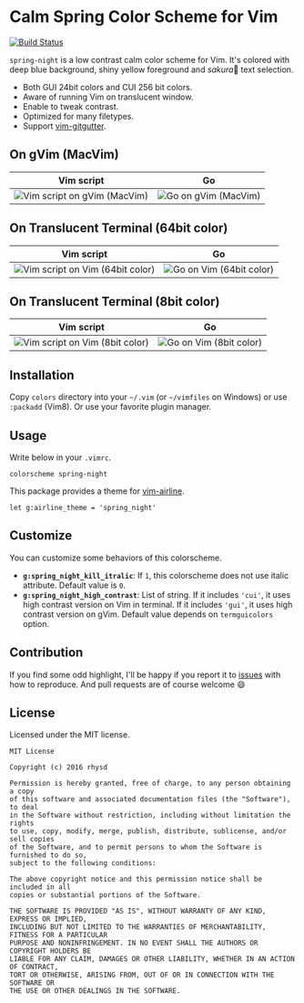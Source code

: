 Calm Spring Color Scheme for Vim
================================
[![Build Status](https://travis-ci.org/rhysd/vim-color-spring-night.svg?branch=travis)](https://travis-ci.org/rhysd/vim-color-spring-night)

`spring-night` is a low contrast calm color scheme for Vim. It's colored with deep blue background, shiny yellow foreground and *sakura*:cherry_blossom: text selection.

- Both GUI 24bit colors and CUI 256 bit colors.
- Aware of running Vim on translucent window.
- Enable to tweak contrast.
- Optimized for many filetypes.
- Support [vim-gitgutter][].


## On gVim (MacVim)

| Vim script                       | Go                       |
|----------------------------------|--------------------------|
| ![Vim script on gVim (MacVim)][] | ![Go on gVim (MacVim)][] |


## On Translucent Terminal (64bit color)

| Vim script                           | Go                           |
|--------------------------------------|------------------------------|
| ![Vim script on Vim (64bit color)][] | ![Go on Vim (64bit color)][] |


## On Translucent Terminal (8bit color)

| Vim script                          | Go                          |
|-------------------------------------|-----------------------------|
| ![Vim script on Vim (8bit color)][] | ![Go on Vim (8bit color)][] |


## Installation

Copy `colors` directory into your `~/.vim` (or `~/vimfiles` on Windows) or use `:packadd` (Vim8). Or use your favorite plugin manager.


## Usage

Write below in your `.vimrc`.

```vim
colorscheme spring-night
```

This package provides a theme for [vim-airline][].

```vim
let g:airline_theme = 'spring_night'
```


## Customize

You can customize some behaviors of this colorscheme.

- **`g:spring_night_kill_itralic`**: If `1`, this colorscheme does not use italic attribute. Default value is `0`.
- **`g:spring_night_high_contrast`**: List of string. If it includes `'cui'`, it uses high contrast version on Vim in terminal. If it includes `'gui'`, it uses high contrast version on gVim. Default value depends on `termguicolors` option.


## Contribution

If you find some odd highlight, I'll be happy if you report it to [issues](https://github.com/rhysd/vim-color-spring-night/issues/new) with how to reproduce.
And pull requests are of course welcome :smile:


## License

Licensed under the MIT license.

    MIT License

    Copyright (c) 2016 rhysd

    Permission is hereby granted, free of charge, to any person obtaining a copy
    of this software and associated documentation files (the "Software"), to deal
    in the Software without restriction, including without limitation the rights
    to use, copy, modify, merge, publish, distribute, sublicense, and/or sell copies
    of the Software, and to permit persons to whom the Software is furnished to do so,
    subject to the following conditions:

    The above copyright notice and this permission notice shall be included in all
    copies or substantial portions of the Software.

    THE SOFTWARE IS PROVIDED "AS IS", WITHOUT WARRANTY OF ANY KIND, EXPRESS OR IMPLIED,
    INCLUDING BUT NOT LIMITED TO THE WARRANTIES OF MERCHANTABILITY, FITNESS FOR A PARTICULAR
    PURPOSE AND NONINFRINGEMENT. IN NO EVENT SHALL THE AUTHORS OR COPYRIGHT HOLDERS BE
    LIABLE FOR ANY CLAIM, DAMAGES OR OTHER LIABILITY, WHETHER IN AN ACTION OF CONTRACT,
    TORT OR OTHERWISE, ARISING FROM, OUT OF OR IN CONNECTION WITH THE SOFTWARE OR
    THE USE OR OTHER DEALINGS IN THE SOFTWARE.

[vim-airline]: https://github.com/vim-airline/vim-airline
[vim-gitgutter]: https://github.com/airblade/vim-gitgutter
[Vim script on gVim (MacVim)]: https://github.com/rhysd/ss/blob/master/vim-color-spring-night/gui-vim.jpg?raw=true
[Go on gVim (MacVim)]: https://github.com/rhysd/ss/blob/master/vim-color-spring-night/gui-go.jpg?raw=true
[Vim script on Vim (64bit color)]: https://github.com/rhysd/ss/blob/master/vim-color-spring-night/terminal-64bit-vim.jpg?raw=true
[Go on Vim (64bit color)]: https://github.com/rhysd/ss/blob/master/vim-color-spring-night/terminal-64bit-go.jpg?raw=true
[Vim script on Vim (8bit color)]: https://github.com/rhysd/ss/blob/master/vim-color-spring-night/terminal-8bit-vim.jpg?raw=true
[Go on Vim (8bit color)]: https://github.com/rhysd/ss/blob/master/vim-color-spring-night/terminal-8bit-go.jpg?raw=true
